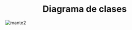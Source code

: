 <h1 align="center"> Diagrama de clases </center></h1>

![mante2](https://github.com/user-attachments/assets/4b060a26-3a98-4c48-8ca9-6143620bec73)
